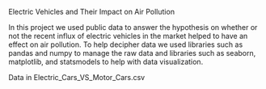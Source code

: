 Electric Vehicles and Their Impact on Air Pollution

In this project we used public data to answer the hypothesis on whether or not the recent influx of electric vehicles in the market helped to have an effect on air pollution. To help decipher data we used libraries such as pandas and numpy to manage the raw data and libraries such as seaborn, matplotlib, and statsmodels to help with data visualization.

Data in Electric_Cars_VS_Motor_Cars.csv

